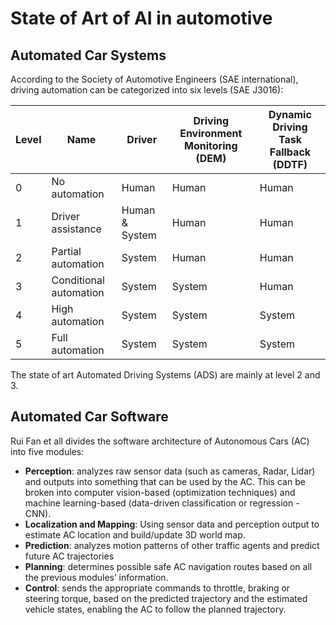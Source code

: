 # State of Art of AI in automotive

## Automated Car Systems

According to the Society of Automotive Engineers (SAE international), driving automation can be categorized into six levels (SAE J3016):

| Level | Name | Driver | Driving Environment Monitoring (DEM) | Dynamic Driving Task Fallback (DDTF) |
| --- | --- | --- | --- | --- |
| 0 | No automation | Human | Human | Human |
| 1 | Driver assistance | Human & System | Human | Human |
| 2 | Partial automation | System | Human | Human |
| 3 | Conditional automation | System | System | Human |
| 4 | High automation | System | System | System |
| 5 | Full automation | System | System | System |

The state of art Automated Driving Systems (ADS) are mainly at level 2 and 3.

## Automated Car Software

Rui Fan et all divides the software architecture of Autonomous Cars (AC) into five modules: 

- **Perception**: analyzes raw sensor data (such as cameras, Radar, Lidar) and outputs into something that can be used by the AC. This can be broken into computer vision-based (optimization techniques) and machine learning-based (data-driven classification or regression - CNN).
- **Localization and Mapping**: Using sensor data and perception output to estimate AC location and build/update 3D world map.
- **Prediction**: analyzes motion patterns of other traffic agents and predict future AC trajectories
- **Planning**: determines possible safe AC navigation routes based on all the previous modules’ information.
- **Control**: sends the appropriate commands to throttle, braking or steering torque, based on the predicted trajectory and the estimated vehicle states, enabling the AC to follow the planned trajectory.